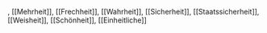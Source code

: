 , [[Mehrheit]], [[Frechheit]], [[Wahrheit]], [[Sicherheit]], [[Staatssicherheit]], [[Weisheit]], [[Schönheit]], [[Einheitliche]]